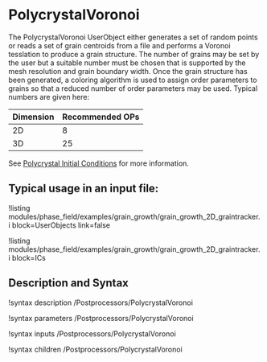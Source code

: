 # PolycrystalVoronoi

The PolycrystalVoronoi UserObject either generates a set of random points or
reads a set of grain centroids from a file and performs a Voronoi tesslation to
produce a grain structure. The number of grains may be set by the user but a
suitable number must be chosen that is supported by the mesh resolution and
grain boundary width. Once the grain structure has been generated, a coloring
algorithm is used to assign order parameters to grains so that a reduced number
of order parameters may be used. Typical numbers are given here:

| Dimension | Recommended OPs |
|-----------|-----------------|
| 2D        | 8               |
| 3D        | 25              |

See [Polycrystal Initial Conditions](ICs/PolycrystalICs.md) for more information.

## Typical usage in an input file:

!listing modules/phase_field/examples/grain_growth/grain_growth_2D_graintracker.i block=UserObjects link=false

!listing modules/phase_field/examples/grain_growth/grain_growth_2D_graintracker.i block=ICs


## Description and Syntax

!syntax description /Postprocessors/PolycrystalVoronoi

!syntax parameters /Postprocessors/PolycrystalVoronoi

!syntax inputs /Postprocessors/PolycrystalVoronoi

!syntax children /Postprocessors/PolycrystalVoronoi
